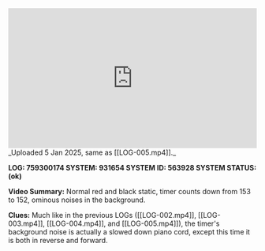 
<iframe 
  src="https://drive.google.com/file/d/1EH5FzmA-A3GI_zgXydXh7IXJqK7g7KGg/preview" 
  style="width:100%; aspect-ratio:16/9; border:0;"
  allowfullscreen>
</iframe>
_Uploaded 5 Jan 2025, same as [[LOG-005.mp4]]._

**LOG: 759300174
SYSTEM: 931654
SYSTEM ID: 563928
SYSTEM STATUS: (ok)**

**Video Summary:** Normal red and black static, timer counts down from 153 to 152, ominous noises in the background.

**Clues:** Much like in the previous LOGs ([[LOG-002.mp4]], [[LOG-003.mp4]], [[LOG-004.mp4]], and [[LOG-005.mp4]]), the timer's background noise is actually a slowed down piano cord, except this time it is both in reverse and forward.